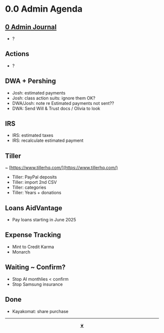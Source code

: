 # 0.0 Admin Agenda

## <a href="" onclick="parent.location.hash=&quot;https://api.github.com/repos/theo-armour/agenda/contents/0-admin/0-admin-journal.md&quot;">0 Admin Journal</a>

* ?

## Actions

* ?

## DWA + Pershing

* Josh: estimated payments
* Josh: class action suits: ignore them OK?
* DWA/Josh: note re Estimated payments not sent??
* DWA: Send Will & Trust docs / Olivia to look

## IRS

* IRS: estimated taxes
* IRS: recalculate estimated payment

## Tiller

~ [https://www.tillerhq.com/](https://www.tillerhq.com/)

* Tiller: PayPal deposits
* Tiller: import 2nd CSV
* Tiller: categories 
* Tiller: Years + donations

## Loans AidVantage

* Pay loans starting in June 2025

## Expense Tracking

* Mint to Credit Karma
* Monarch

## Waiting ~ Confirm?

* Stop AI monthlies < confirm
* Stop Samsung insurance

## Done

* Kayakomat: share purchase

***

<center title="Hello! Click me to go up to the top"><a class="aDingbat" href="javascript:window.scrollTo(0,0);">❦</a></center>